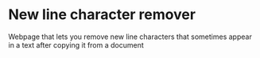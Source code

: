 # New line character remover

Webpage that lets you remove new line characters that sometimes appear in a text after copying it from a document
